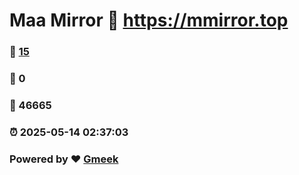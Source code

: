 # Maa Mirror :link: https://mmirror.top 
### :page_facing_up: [15](https://mmirror.top/tag.html) 
### :speech_balloon: 0 
### :hibiscus: 46665 
### :alarm_clock: 2025-05-14 02:37:03 
### Powered by :heart: [Gmeek](https://github.com/Meekdai/Gmeek)
